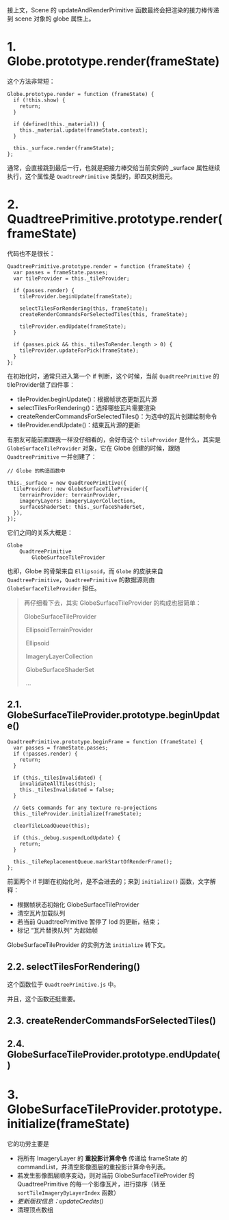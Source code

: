 接上文，Scene 的 updateAndRenderPrimitive 函数最终会把渲染的接力棒传递到 scene 对象的 globe 属性上。

# 1. Globe.prototype.render(frameState)

这个方法非常短：

``` JS
Globe.prototype.render = function (frameState) {
  if (!this.show) {
    return;
  }

  if (defined(this._material)) {
    this._material.update(frameState.context);
  }

  this._surface.render(frameState);
};
```

通常，会直接跳到最后一行，也就是把接力棒交给当前实例的 _surface 属性继续执行，这个属性是 `QuadtreePrimitive` 类型的，即四叉树图元。

# 2. QuadtreePrimitive.prototype.render(frameState)

代码也不是很长：

``` JS
QuadtreePrimitive.prototype.render = function (frameState) {
  var passes = frameState.passes;
  var tileProvider = this._tileProvider;

  if (passes.render) {
    tileProvider.beginUpdate(frameState);

    selectTilesForRendering(this, frameState);
    createRenderCommandsForSelectedTiles(this, frameState);

    tileProvider.endUpdate(frameState);
  }

  if (passes.pick && this._tilesToRender.length > 0) {
    tileProvider.updateForPick(frameState);
  }
};
```

在初始化时，通常只进入第一个 if 判断，这个时候，当前 `QuadtreePrimitive` 的 tileProvider做了四件事：

- tileProvider.beginUpdate()：根据帧状态更新瓦片源
- selectTilesForRendering()：选择哪些瓦片需要渲染
- createRenderCommandsForSelectedTiles()：为选中的瓦片创建绘制命令
- tileProvider.endUpdate()：结束瓦片源的更新

有朋友可能前面跟我一样没仔细看的，会好奇这个 `tileProvider` 是什么，其实是 `GlobeSurfaceTileProvider` 对象，它在 Globe 创建的时候，跟随 `QuadtreePrimitive` 一并创建了：

``` JS
// Globe 的构造函数中

this._surface = new QuadtreePrimitive({
  tileProvider: new GlobeSurfaceTileProvider({
    terrainProvider: terrainProvider,
    imageryLayers: imageryLayerCollection,
    surfaceShaderSet: this._surfaceShaderSet,
  }),
});
```

它们之间的关系大概是：

```
Globe
	QuadtreePrimitive
		GlobeSurfaceTileProvider
```

也即，Globe 的骨架来自 `Ellipsoid`，而 `Globe` 的皮肤来自 `QuadtreePrimitive`，`QuadtreePrimitive` 的数据源则由 `GlobeSurfaceTileProvider` 担任。

> 再仔细看下去，其实 GlobeSurfaceTileProvider 的构成也挺简单：
>
> GlobeSurfaceTileProvider
>
> ​	EllipsoidTerrainProvider
>
> ​		Ellipsoid
>
> ​	ImageryLayerCollection
>
> ​	GlobeSurfaceShaderSet
>
> ​	...

## 2.1. GlobeSurfaceTileProvider.prototype.beginUpdate()

``` JS
QuadtreePrimitive.prototype.beginFrame = function (frameState) {
  var passes = frameState.passes;
  if (!passes.render) {
    return;
  }

  if (this._tilesInvalidated) {
    invalidateAllTiles(this);
    this._tilesInvalidated = false;
  }

  // Gets commands for any texture re-projections
  this._tileProvider.initialize(frameState);

  clearTileLoadQueue(this);

  if (this._debug.suspendLodUpdate) {
    return;
  }

  this._tileReplacementQueue.markStartOfRenderFrame();
};
```

前面两个 if 判断在初始化时，是不会进去的；来到 `initialize()` 函数，文字解释：

- 根据帧状态初始化 GlobeSurfaceTileProvider
- 清空瓦片加载队列
- 若当前 QuadtreePrimitive 暂停了 lod 的更新，结束；
- 标记 “瓦片替换队列” 为起始帧

GlobeSurfaceTileProvider 的实例方法 `initialize` 转下文。

## 2.2. selectTilesForRendering()

这个函数位于 `QuadtreePrimitive.js`  中。

并且，这个函数还挺重要。

## 2.3. createRenderCommandsForSelectedTiles()



## 2.4. GlobeSurfaceTileProvider.prototype.endUpdate()



# 3. GlobeSurfaceTileProvider.prototype.initialize(frameState)

它的功劳主要是

- 将所有 ImageryLayer 的 **重投影计算命令** 传递给 frameState 的 commandList，并清空影像图层的重投影计算命令列表。
- 若发生影像图层顺序变动，则对当前 GlobeSurfaceTileProvider 的 QuadtreePrimitive 的每一个影像瓦片，进行排序（转至 `sortTileImageryByLayerIndex` 函数）
- *更新版权信息：updateCredits()*
- 清理顶点数组

